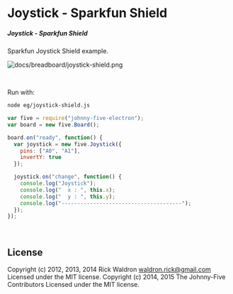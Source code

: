 <!--remove-start-->

# Joystick - Sparkfun Shield

<!--remove-end-->






##### Joystick - Sparkfun Shield


Sparkfun Joystick Shield example.


![docs/breadboard/joystick-shield.png](breadboard/joystick-shield.png)<br>

&nbsp;




Run with:
```bash
node eg/joystick-shield.js
```


```javascript
var five = require("johnny-five-electron");
var board = new five.Board();

board.on("ready", function() {
  var joystick = new five.Joystick({
    pins: ["A0", "A1"],
    invertY: true
  });

  joystick.on("change", function() {
    console.log("Joystick");
    console.log("  x : ", this.x);
    console.log("  y : ", this.y);
    console.log("--------------------------------------");
  });
});

```








&nbsp;

<!--remove-start-->

## License
Copyright (c) 2012, 2013, 2014 Rick Waldron <waldron.rick@gmail.com>
Licensed under the MIT license.
Copyright (c) 2014, 2015 The Johnny-Five Contributors
Licensed under the MIT license.

<!--remove-end-->
